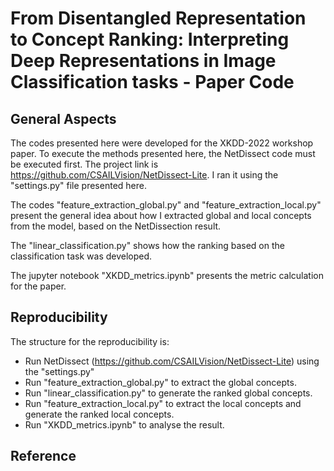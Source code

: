 # From Disentangled Representation to Concept Ranking: Interpreting Deep Representations in Image Classification tasks - Paper Code
## General Aspects
The codes presented here were developed for the XKDD-2022 workshop paper. To execute the methods presented here, the NetDissect code must be executed first. The project link is https://github.com/CSAILVision/NetDissect-Lite. I ran it using the "settings.py" file presented here.

The codes "feature_extraction_global.py" and "feature_extraction_local.py" present the general idea about how I extracted global and local concepts from the model, based on the NetDissection result.

The "linear_classification.py" shows how the ranking based on the classification task was developed.

The jupyter notebook "XKDD_metrics.ipynb" presents the metric calculation for the paper.

## Reproducibility
The structure for the reproducibility is:
- Run NetDissect (https://github.com/CSAILVision/NetDissect-Lite) using the "settings.py"
- Run "feature_extraction_global.py" to extract the global concepts.
- Run "linear_classification.py" to generate the ranked global concepts.
- Run "feature_extraction_local.py" to extract the local concepts and generate the ranked local concepts.
- Run "XKDD_metrics.ipynb" to analyse the result.

## Reference